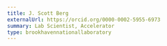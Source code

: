 ```yaml
---
title: J. Scott Berg
externalUrl: https://orcid.org/0000-0002-5955-6973
summary: Lab Scientist, Accelerator
type: brookhavennationallaboratory
---
```

